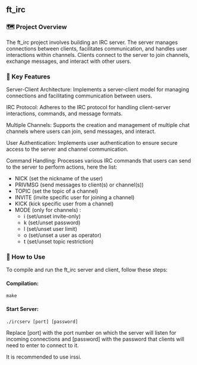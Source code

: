 ## ft_irc

### 🗺️ Project Overview
The ft_irc project involves building an IRC server. The server manages connections between clients, facilitates communication, and handles user interactions within channels. Clients connect to the server to join channels, exchange messages, and interact with other users.

### 🌟 Key Features
Server-Client Architecture: Implements a server-client model for managing connections and facilitating communication between users.

IRC Protocol: Adheres to the IRC protocol for handling client-server interactions, commands, and message formats.

Multiple Channels: Supports the creation and management of multiple chat channels where users can join, send messages, and interact.

User Authentication: Implements user authentication to ensure secure access to the server and channel communication.

Command Handling: Processes various IRC commands that users can send to the server to perform actions, here the list:

- NICK (set the nickname of the user) 
- PRIVMSG (send messages to client(s) or channel(s))
- TOPIC (set the topic of a channel)
- INVITE (invite specific user for joining a channel)
- KICK (kick specific user from a channel)
- MODE (only for channels) :
  -  i (set/unset invite-only)
  -  k (set/unset password)
  -  l (set/unset user limit)
  -  o (set/unset a user as operator)
  -  t (set/unset topic restriction)

### 🚀 How to Use
To compile and run the ft_irc server and client, follow these steps:

#### Compilation:

```shell
make
```

#### Start Server:

```shell
./ircserv [port] [password]
```

Replace [port] with the port number on which the server will listen for incoming connections and [password] with the password that clients will need to enter to connect to it.

It is recommended to use irssi.
